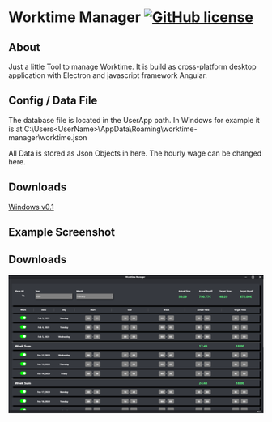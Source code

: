 # Worktime Manager [![GitHub license](https://img.shields.io/badge/license-MIT-blue.svg)](https://raw.githubusercontent.com/drtosh/WorktimeManager/master/LICENSE.MIT)

## About
Just a little Tool to manage Worktime. It is build as cross-platform desktop application with Electron and javascript framework Angular.

## Config / Data File
The database file is located in the UserApp path. 
In Windows for example it is at C:\Users\<UserName>\AppData\Roaming\worktime-manager\worktime.json

All Data is stored as Json Objects in here. 
The hourly wage can be changed here.

## Downloads
[Windows v0.1](https://raw.githubusercontent.com/drtosh/WorktimeManager/master/release/windows/worktime-manager.zip)

## Example Screenshot
## Downloads
![screenshot](https://github.com/DrTosh/worktime-manager/blob/master/release/screenshot.png)

